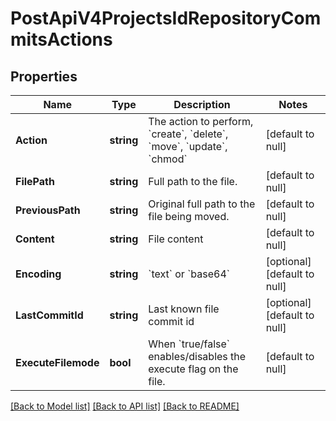 # PostApiV4ProjectsIdRepositoryCommitsActions

## Properties
Name | Type | Description | Notes
------------ | ------------- | ------------- | -------------
**Action** | **string** | The action to perform, &#x60;create&#x60;, &#x60;delete&#x60;, &#x60;move&#x60;, &#x60;update&#x60;, &#x60;chmod&#x60; | [default to null]
**FilePath** | **string** | Full path to the file. | [default to null]
**PreviousPath** | **string** | Original full path to the file being moved. | [default to null]
**Content** | **string** | File content | [default to null]
**Encoding** | **string** | &#x60;text&#x60; or &#x60;base64&#x60; | [optional] [default to null]
**LastCommitId** | **string** | Last known file commit id | [optional] [default to null]
**ExecuteFilemode** | **bool** | When &#x60;true/false&#x60; enables/disables the execute flag on the file. | [default to null]

[[Back to Model list]](../README.md#documentation-for-models) [[Back to API list]](../README.md#documentation-for-api-endpoints) [[Back to README]](../README.md)


